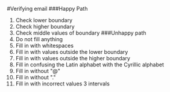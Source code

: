 #Verifying email
###Happy Path
1. Check lower boundary
2. Check higher boundary
3. Check middle values of boundary
###Unhappy path
1. Do not fill anything
2. Fill in with whitespaces
3. Fill in with values outside the lower boundary
4. Fill in with values outside the higher boundary
5. Fill in confusing the Latin alphabet with the Cyrillic alphabet
6. Fill in without "@"
7. Fill in without "."
8. Fill in with incorrect values 3 intervals
